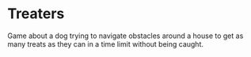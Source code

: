 # Treaters
 Game about a dog trying to navigate obstacles around a house to get as many treats as they can in a time limit without being caught.
